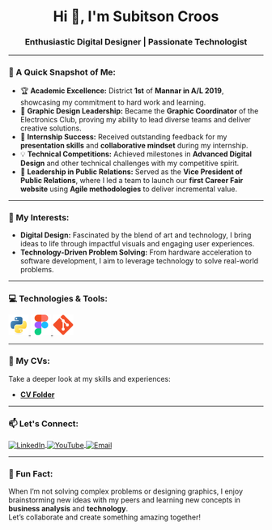 <h1 align="center">Hi 👋, I'm Subitson Croos</h1>
<h3 align="center">Enthusiastic Digital Designer | Passionate Technologist</h3>



---

### 🌟 A Quick Snapshot of Me:

- 🏆 **Academic Excellence:** District **1st** of **Mannar in A/L 2019**, showcasing my commitment to hard work and learning.    
- 🎨 **Graphic Design Leadership:** Became the **Graphic Coordinator** of the Electronics Club, proving my ability to lead diverse teams and deliver creative solutions.  
- 💼 **Internship Success:** Received outstanding feedback for my **presentation skills** and **collaborative mindset** during my internship.  
- 💡 **Technical Competitions:** Achieved milestones in **Advanced Digital Design** and other technical challenges with my competitive spirit.  
- 🤝 **Leadership in Public Relations:** Served as the **Vice President of Public Relations**, where I led a team to launch our **first Career Fair website** using **Agile methodologies** to deliver incremental value.  


---

### 🎯 My Interests:

- **Digital Design:** Fascinated by the blend of art and technology, I bring ideas to life through impactful visuals and engaging user experiences.  
- **Technology-Driven Problem Solving:** From hardware acceleration to software development, I aim to leverage technology to solve real-world problems.  
 

---

### 💻 Technologies & Tools:
<p align="left">
  <a href="https://www.python.org" target="_blank" rel="noreferrer">
    <img src="https://raw.githubusercontent.com/devicons/devicon/master/icons/python/python-original.svg" alt="Python" width="40" height="40"/>
  </a>
  <a href="https://www.figma.com/" target="_blank" rel="noreferrer">
    <img src="https://raw.githubusercontent.com/devicons/devicon/master/icons/figma/figma-original.svg" alt="Figma" width="40" height="40"/>
  </a>
  <a href="https://git-scm.com/" target="_blank" rel="noreferrer">
    <img src="https://raw.githubusercontent.com/devicons/devicon/master/icons/git/git-original.svg" alt="Git" width="40" height="40"/>
  </a>
</p>

---

### 📂 My CVs:
Take a deeper look at my skills and experiences:  
- **[CV Folder](<https://drive.google.com/drive/folders/1u2Jos5IwIoHax0W5KXZYk1a12qyOap-_?usp=sharing>)**  

---

### 📫 Let's Connect:
<p align="left">
  <a href="https://linkedin.com/in/subitsoncroos" target="blank">
    <img align="center" src="https://raw.githubusercontent.com/rahuldkjain/github-profile-readme-generator/master/src/images/icons/Social/linked-in-alt.svg" alt="LinkedIn" height="30" width="40" />
  </a>
  <a href="https://www.youtube.com/c/dreamerscroos" target="blank">
    <img align="center" src="https://raw.githubusercontent.com/rahuldkjain/github-profile-readme-generator/master/src/images/icons/Social/youtube.svg" alt="YouTube" height="30" width="40" />
  </a>
  <a href="mailto:rajarajacroos2000@gmail.com" target="blank">
    <img align="center" src="https://simpleicons.org/icons/gmail.svg" alt="Email" height="30" width="40" />
  </a>
</p>

---

### 🌱 Fun Fact:
When I’m not solving complex problems or designing graphics, I enjoy brainstorming new ideas with my peers and learning new concepts in **business analysis** and **technology**.  
Let’s collaborate and create something amazing together!
